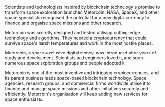Scientists and technologists inspired by blockchain technology's promise to transform space exploration launched Metorcoin. NASA, SpaceX, and other space specialists recognised the potential for a new digital currency to finance and organise space missions and other research.

Metorcoin was secretly designed and tested utilising cutting-edge technology and algorithms. They needed a cryptocurrency that could survive space's harsh temperatures and work in the most hostile places.

Metorcoin, a space-exclusive digital money, was introduced after years of study and development. Scientists and engineers loved it, and soon numerous space exploration groups and people adopted it.

Metorcoin is one of the most inventive and intriguing cryptocurrencies, and its parent business leads space-based blockchain technology. Space agencies, research groups, and commercial firms worldwide utilise it to finance and manage space missions and other initiatives securely and efficiently. Metorcoin's organisation will keep adding new services for space enthusiasts.
